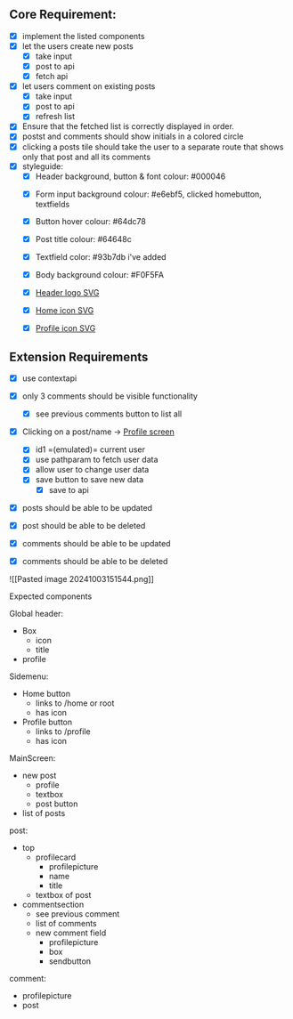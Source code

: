 

## Core Requirement:
- [x] implement the listed components
- [x] let the users create new posts
	- [x] take input
	- [x] post to api
	- [x] fetch api
- [x] let users comment on existing posts
	- [x] take input
	- [x] post to api
	- [x] refresh list
- [x] Ensure that the fetched list is correctly displayed in order.
- [x] postst and comments should show initials in a colored circle
- [x] clicking a posts tile should take the user to a separate route that shows only that post and all its comments
- [x] styleguide:
	- [x] Header background, button & font colour: #000046
	* [x] Form input background colour: #e6ebf5, clicked homebutton, textfields
	* [x] Button hover colour: #64dc78
	* [x] Post title colour: #64648c
	* [x] Textfield color: #93b7db i've added
	* [x] Body background colour: #F0F5FA
	* [x] [Header logo SVG](https://github.com/DagAndreas/react-cohort-dashboard-challenge/blob/main/_assets/title-header-svg.md)
	* [x] [Home icon SVG](https://github.com/DagAndreas/react-cohort-dashboard-challenge/blob/main/_assets/home-icon-svg.md)
	* [x] [Profile icon SVG](https://github.com/DagAndreas/react-cohort-dashboard-challenge/blob/main/_assets/profile-icon-svg.md)


## Extension Requirements
* [x] use contextapi
* [x] only 3 comments should be visible functionality
	* [x] see previous comments button to list all
* [x] Clicking on a post/name -> [Profile screen](https://github.com/DagAndreas/react-cohort-dashboard-challenge/blob/main/_assets/profile.png)
	* [x] id1 =(emulated)= current user
	* [x] use pathparam to fetch user data
	* [x] allow user to change user data
	* [x] save button to save new data
		* [x] save to api
* [x] posts should be able to be updated
* [x] post should be able to be deleted
* [x] comments should be able to be updated
* [x] comments should be able to be deleted


![[Pasted image 20241003151544.png]]

Expected components

Global header:
* Box
	* icon
	* title
* profile

Sidemenu:
* Home button
	* links to /home or root
	* has icon
* Profile button
	* links to /profile
	* has icon



MainScreen:
* new post
	* profile
	* textbox
	* post button
* list of posts


post:
* top
	* profilecard
		* profilepicture
		* name
		* title
	* textbox of post
* commentsection
	* see previous comment
	* list of comments
	* new comment field
		* profilepicture
		* box
		* sendbutton

comment:
* profilepicture
* post